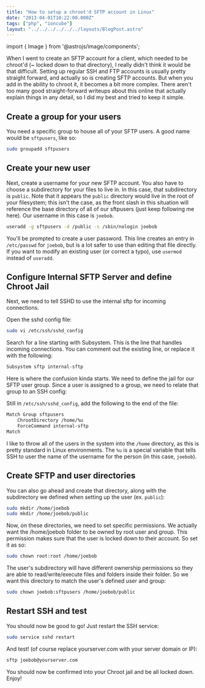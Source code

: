 ```yaml
---
title: "How to setup a chroot'd SFTP account in Linux"
date: "2013-04-01T10:22:00.000Z"
tags: ["php", "ioncube"]
layout: "../../../../../../layouts/BlogPost.astro"
---
```


import { Image } from '@astrojs/image/components';

When I went to create an SFTP account for a client, which needed to be chroot'd (~ locked down to that directory), I really didn't think it would be that difficult. Setting up regular SSH and FTP accounts is usually pretty straight forward, and actually so is creating SFTP accounts. But when you add in the ability to chroot it, it becomes a bit more complex. There aren't too many good straight-forward writeups about this online that actually explain things in any detail, so I did my best and tried to keep it simple.

## Create a group for your users

You need a specific group to house all of your SFTP users. A good name would be `sftpusers`, like so:

```bash
sudo groupadd sftpusers
```

## Create your new user

Next, create a username for your new SFTP account. You also have to choose a subdirectory for your files to live in. In this case, that subdirectory is `public`. Note that it appears the `public` directory would live in the root of your filesystem; this isn't the case, as the front slash in this situation will reference the base directory of all of our sftpusers (just keep following me here). Our username in this case is `joebob`.

```bash
useradd -g sftpusers -d /public -s /sbin/nologin joebob
```

You'll be prompted to create a user password. This line creates an entry in `/etc/passwd` for `joebob`, but is a lot safer to use than editing that file directly. If you want to modify an existing user (or correct a typo), use `usermod` instead of `useradd`.

## Configure Internal SFTP Server and define Chroot Jail

Next, we need to tell SSHD to use the internal sftp for incoming connections.

Open the sshd config file:

```bash
sudo vi /etc/ssh/sshd_config
```

Search for a line starting with Subsystem. This is the line that handles incoming connections. You can comment out the existing line, or replace it with the following:

```bash
Subsystem sftp internal-sftp
```

Here is where the confusion kinda starts. We need to define the jail for our SFTP user group. Since a user is assigned to a group, we need to relate that group to an SSH config:

Still in `/etc/ssh/sshd_config`, add the following to the end of the file:

```bash
Match Group sftpusers
    ChrootDirectory /home/%u
    ForceCommand internal-sftp
Match
```

I like to throw all of the users in the system into the `/home` directory, as this is pretty standard in Linux environments. The `%u` is a special variable that tells SSH to user the name of the username for the person (in this case, `joebob`).

## Create SFTP and user directories

You can also go ahead and create that directory, along with the subdirectory we defined when setting up the user (ex. `public`):

```bash
sudo mkdir /home/joebob
sudo mkdir /home/joebob/public
```

Now, on these directories, we need to set specific permissions. We actually want the /home/joebob folder to be owned by root user and group. This permission makes sure that the user is locked down to their account. So set it as so:

```bash
sudo chown root:root /home/joebob
```

The user's subdirectory will have different ownership permissions so they are able to read/write/execute files and folders inside their folder. So we want this directory to match the user's defined user and group:

```bash
sudo chown joebob:sftpusers /home/joebob/public
```

## Restart SSH and test

You should now be good to go! Just restart the SSH service:

```bash
sudo service sshd restart
```

And test! (of course replace yourserver.com with your server domain or IP):

```bash
sftp joebob@yourserver.com
```

You should now be confirmed into your Chroot jail and be all locked down. Enjoy!

